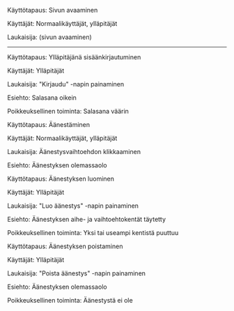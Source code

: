 Käyttötapaus: Sivun avaaminen

Käyttäjät: Normaalikäyttäjät, ylläpitäjät

Laukaisija: (sivun avaaminen)

---

Käyttötapaus: Ylläpitäjänä sisäänkirjautuminen

Käyttäjät: Ylläpitäjät

Laukaisija: "Kirjaudu" -napin painaminen

Esiehto: Salasana oikein

Poikkeuksellinen toiminta: Salasana väärin


Käyttötapaus: Äänestäminen

Käyttäjät: Normaalikäyttäjät, ylläpitäjät

Laukaisija: Äänestysvaihtoehdon klikkaaminen

Esiehto: Äänestyksen olemassaolo


Käyttötapaus: Äänestyksen luominen

Käyttäjät: Ylläpitäjät

Laukaisija: "Luo äänestys" -napin painaminen

Esiehto: Äänestyksen aihe- ja vaihtoehtokentät täytetty

Poikkeuksellinen toiminta: Yksi tai useampi kentistä puuttuu


Käyttötapaus: Äänestyksen poistaminen

Käyttäjät: Ylläpitäjät

Laukaisija: "Poista äänestys" -napin painaminen

Esiehto: Äänestyksen olemassaolo

Poikkeuksellinen toiminta: Äänestystä ei ole
